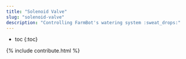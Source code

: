 ```yaml
---
title: "Solenoid Valve"
slug: "solenoid-valve"
description: "Controlling FarmBot's watering system :sweat_drops:"
---
```


* toc
{:toc}

{% include contribute.html %}
